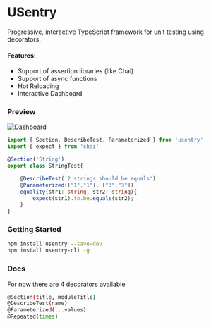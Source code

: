 # USentry
Progressive, interactive TypeScript framework for unit testing using decorators.

#### Features:
- Support of assertion libraries (like Chai)
- Support of async functions
- Hot Reloading
- Interactive Dashboard

### Preview
[![Dashboard](https://i.imgur.com/ASkUILm.png "Dashboard")](https://i.imgur.com/ASkUILm.png "Dashboard")

```typescript
import { Section, DescribeTest, Parameterized } from 'usentry'
import { expect } from 'chai'

@Section('String')
export class StringTest{

    @DescribeTest('2 strings should be equals')
    @Parameterized(["1","1"], ["3","3"])
    equality(str1: string, str2: string){
        expect(str1).to.be.equals(str2);
    }
}
```


### Getting Started
```bash
npm install usentry --save-dev
npm install usentry-cli -g
```

### Docs
For now there are 4 decorators available
```bash
@Section(title, moduleTitle)
@DescribeTest(name)
@Parameterized(...values)
@Repeated(times)
```

